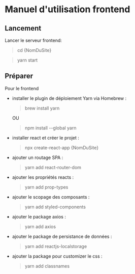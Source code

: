 # Manuel d'utilisation frontend

## Lancement

Lancer le serveur frontend:

> cd {NomDuSite}

> yarn start

## Préparer

Pour le frontend

-   installer le plugin de déploiement Yarn via Homebrew :

    > brew install yarn

    OU

    > npm install --global yarn

-   installer react et créer le projet :
    > npx create-react-app {NomDuSite}
-   ajouter un routage SPA :
    > yarn add react-router-dom
-   ajouter les propriétés reacts :
    > yarn add prop-types
-   ajouter le scopage des composants :
    > yarn add styled-components
-   ajouter le package axios :
    > yarn add axios
-   ajouter le package de persistance de données :
    > yarn add reactjs-localstorage
-   ajouter la package pour customizer le css :
    > yarn add classnames
